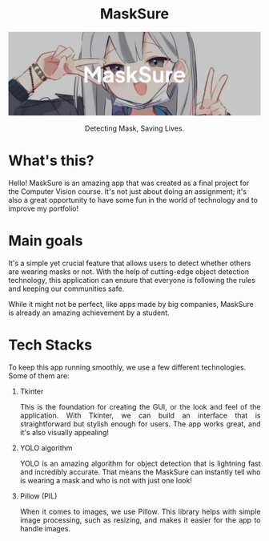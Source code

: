 <div align=center>
  <h1><b>MaskSure</b></h1>
</div>

![](assets/20241128_214330_masksure.png)

<div align=center>
  Detecting Mask, Saving Lives.
</div>

# What's this?

Hello! MaskSure is an amazing app that was created as a final project for the Computer Vision course. It's not just about doing an assignment; it's also a great opportunity to have some fun in the world of technology and to improve my portfolio!

# Main goals

It's a simple yet crucial feature that allows users to detect whether others are wearing masks or not. With the help of cutting-edge object detection technology, this application can ensure that everyone is following the rules and keeping our communities safe.

While it might not be perfect, like apps made by big companies, MaskSure is already an amazing achievement by a student.

# Tech Stacks

To keep this app running smoothly, we use a few different technologies. Some of them are:

<ol><li align=justify><p>Tkinter</p>This is the foundation for creating the GUI, or the look and feel of the application. With Tkinter, we can build an interface that is straightforward but stylish enough for users. The app works great, and it's also visually appealing!</li><li align=justify><p>YOLO algorithm</p>YOLO is an amazing algorithm for object detection that is lightning fast and incredibly accurate. That means the MaskSure can instantly tell who is wearing a mask and who is not with just one look!</li><li align=justify><p>Pillow (PIL)</p>When it comes to images, we use Pillow. This library helps with simple image processing, such as resizing, and makes it easier for the app to handle images.</li></ol>
